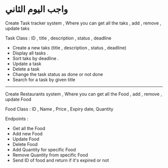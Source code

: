 # واجب اليوم الثاني
Create Task tracker system ,
Where you can get all the taks  , add , remove , update  taks

Task Class :
ID , title , description  , status , deadline


- Create a new taks (title , description , status , deadline)
- Display all tasks .
- Sort taks by deadline .
- Update a task
- Delete a task
- Change the task status as done or not done
- Search for a task by given title
----------

Create Restaurants system ,
Where you can get all the Food  , add , remove , update  Food

Food Class :
ID , Name , Price  , Expiry date, Quantity

Endpoints :


- Get all the Food
- Add new Food
- Update Food
- Delete Food
- Add Quantity for specific Food
- Remove Quantity from specific Food
- Send ID of food and return if it's expired or not


